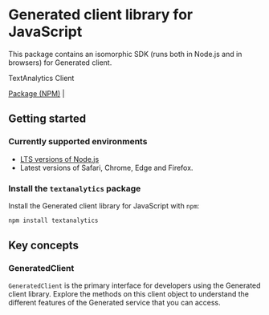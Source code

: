 # Generated client library for JavaScript

This package contains an isomorphic SDK (runs both in Node.js and in browsers) for Generated client.

TextAnalytics Client

[Package (NPM)](https://www.npmjs.com/package/textanalytics) |

## Getting started

### Currently supported environments

- [LTS versions of Node.js](https://nodejs.org/about/releases/)
- Latest versions of Safari, Chrome, Edge and Firefox.


### Install the `textanalytics` package

Install the Generated client library for JavaScript with `npm`:

```bash
npm install textanalytics
```


## Key concepts

### GeneratedClient

`GeneratedClient` is the primary interface for developers using the Generated client library. Explore the methods on this client object to understand the different features of the Generated service that you can access.

